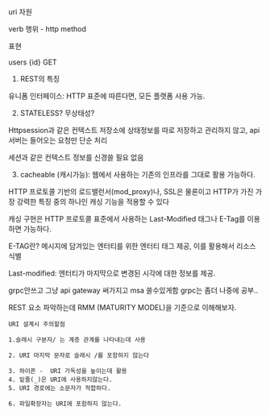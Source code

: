 uri 자원

verb 행위 - http method

표현 

users {id} GET


1. REST의 특징

유니폼 인터페이스: HTTP 표준에 따른다면, 모든 플랫폼 사용 가능.

2. STATELESS? 무상태성?

Httpsession과 같은 컨텍스트 저장소에 상태정보를 따로 저장하고 관리하지 않고, api 서버는 들어오는 요청만 단순 처리

세션과 같은 컨텍스트 정보를 신경쓸 필요 없음



3. cacheable (캐시가능):  웹에서 사용하는 기존의 인프라를 그대로 활용 가능하다. 


HTTP 프로토콜 기반의 로드밸런서(mod_proxy)나, SSL은 물론이고 HTTP가 가진 가장 강력한 특징 중의 하나인 캐싱 기능을 적용할 수 있다

캐싱 구현은 HTTP 프로토콜 표준에서 사용하는 Last-Modified 태그나 E-Tag를 이용하면 가능하다.

E-TAG란? 메시지에 담겨있는 엔터티를 위한 엔터티 태그 제공, 이를 활용해서 리소스 식별

Last-modified: 엔터티가 마지막으로 변경된 시각에 대한 정보를 제공.


grpc안쓰고 그냥 api gateway 써가지고 msa 쓸수있게함 grpc는 좀더 나중에 공부..


REST 요소 파악하는데 RMM (MATURITY MODEL)을 기준으로 이해해보자.



```
URI 설계시 주의할점

1.슬래시 구분자/ 는 계층 관계를 나타내는데 사용

2. URI 마지막 문자로 슬래시 /를 포함하지 않는다

3. 하이픈 -  URI 가독성을 높이는데 활용
4. 밑줄(_)은 URI에 사용하지않는다.
5. URI 경로에는 소문자가 적합하다.

6. 파일확장자는 URI에 포함하지 않는다.

```
